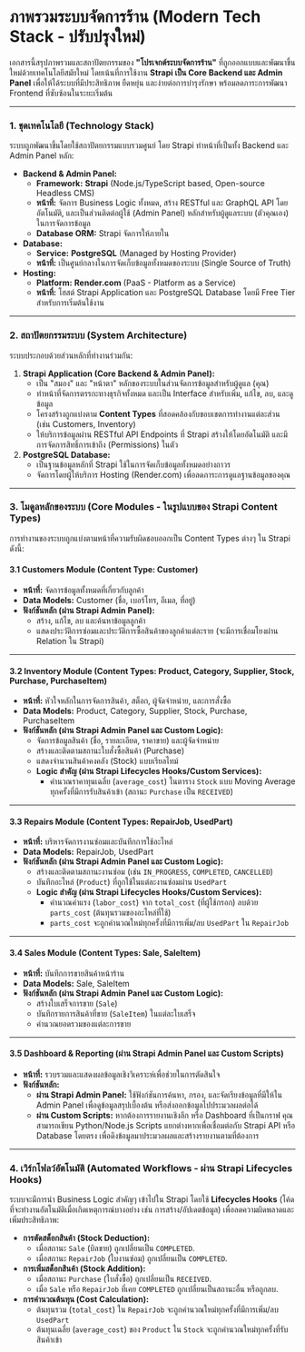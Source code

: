 # **ภาพรวมระบบจัดการร้าน (Modern Tech Stack - ปรับปรุงใหม่)**

เอกสารนี้สรุปภาพรวมและสถาปัตยกรรมของ **"โปรเจกต์ระบบจัดการร้าน"** ที่ถูกออกแบบและพัฒนาขึ้นใหม่ด้วยเทคโนโลยีสมัยใหม่ โดยเน้นที่การใช้งาน **Strapi เป็น Core Backend และ Admin Panel** เพื่อให้ได้ระบบที่มีประสิทธิภาพ ยืดหยุ่น และง่ายต่อการบำรุงรักษา พร้อมลดภาระการพัฒนา Frontend ที่ซับซ้อนในระยะเริ่มต้น

---

### **1. ชุดเทคโนโลยี (Technology Stack)**

ระบบถูกพัฒนาขึ้นโดยใช้สถาปัตยกรรมแบบรวมศูนย์ โดย Strapi ทำหน้าที่เป็นทั้ง Backend และ Admin Panel หลัก:

* **Backend & Admin Panel:**
    * **Framework:** **Strapi** (Node.js/TypeScript based, Open-source Headless CMS)
    * **หน้าที่:** จัดการ Business Logic ทั้งหมด, สร้าง RESTful และ GraphQL API โดยอัตโนมัติ, และเป็นส่วนติดต่อผู้ใช้ (Admin Panel) หลักสำหรับผู้ดูแลระบบ (ตัวคุณเอง) ในการจัดการข้อมูล
    * **Database ORM:** Strapi จัดการให้ภายใน
* **Database:**
    * **Service:** **PostgreSQL** (Managed by Hosting Provider)
    * **หน้าที่:** เป็นศูนย์กลางในการจัดเก็บข้อมูลทั้งหมดของระบบ (Single Source of Truth)
* **Hosting:**
    * **Platform:** **Render.com** (PaaS - Platform as a Service)
    * **หน้าที่:** โฮสต์ Strapi Application และ PostgreSQL Database โดยมี Free Tier สำหรับการเริ่มต้นใช้งาน

---

### **2. สถาปัตยกรรมระบบ (System Architecture)**

ระบบประกอบด้วยส่วนหลักที่ทำงานร่วมกัน:

1.  **Strapi Application (Core Backend & Admin Panel):**
    * เป็น "สมอง" และ "หน้าตา" หลักของระบบในส่วนจัดการข้อมูลสำหรับผู้ดูแล (คุณ)
    * ทำหน้าที่จัดการตรรกะทางธุรกิจทั้งหมด และเป็น Interface สำหรับเพิ่ม, แก้ไข, ลบ, และดูข้อมูล
    * โครงสร้างถูกแบ่งตาม **Content Types** ที่สอดคล้องกับขอบเขตการทำงานแต่ละส่วน (เช่น Customers, Inventory)
    * ให้บริการข้อมูลผ่าน RESTful API Endpoints ที่ Strapi สร้างให้โดยอัตโนมัติ และมีการจัดการสิทธิ์การเข้าถึง (Permissions) ในตัว
2.  **PostgreSQL Database:**
    * เป็นฐานข้อมูลหลักที่ Strapi ใช้ในการจัดเก็บข้อมูลทั้งหมดอย่างถาวร
    * จัดการโดยผู้ให้บริการ Hosting (Render.com) เพื่อลดภาระการดูแลฐานข้อมูลของคุณ

---

### **3. โมดูลหลักของระบบ (Core Modules - ในรูปแบบของ Strapi Content Types)**

การทำงานของระบบถูกแบ่งตามหน้าที่ความรับผิดชอบออกเป็น Content Types ต่างๆ ใน Strapi ดังนี้:

#### **3.1 Customers Module (Content Type: Customer)**
* **หน้าที่:** จัดการข้อมูลทั้งหมดที่เกี่ยวกับลูกค้า
* **Data Models:** Customer (ชื่อ, เบอร์โทร, อีเมล, ที่อยู่)
* **ฟังก์ชันหลัก (ผ่าน Strapi Admin Panel):**
    * สร้าง, แก้ไข, ลบ และค้นหาข้อมูลลูกค้า
    * แสดงประวัติการซ่อมและประวัติการซื้อสินค้าของลูกค้าแต่ละราย (จะมีการเชื่อมโยงผ่าน Relation ใน Strapi)

---

#### **3.2 Inventory Module (Content Types: Product, Category, Supplier, Stock, Purchase, PurchaseItem)**
* **หน้าที่:** หัวใจหลักในการจัดการสินค้า, สต็อก, ผู้จัดจำหน่าย, และการสั่งซื้อ
* **Data Models:** Product, Category, Supplier, Stock, Purchase, PurchaseItem
* **ฟังก์ชันหลัก (ผ่าน Strapi Admin Panel และ Custom Logic):**
    * จัดการข้อมูลสินค้า (ชื่อ, รายละเอียด, ราคาขาย) และผู้จัดจำหน่าย
    * สร้างและติดตามสถานะใบสั่งซื้อสินค้า (Purchase)
    * แสดงจำนวนสินค้าคงคลัง (Stock) แบบเรียลไทม์
    * **Logic สำคัญ (ผ่าน Strapi Lifecycles Hooks/Custom Services):**
        * คำนวณราคาทุนเฉลี่ย (`average_cost`) ในตาราง `Stock` แบบ Moving Average ทุกครั้งที่มีการรับสินค้าเข้า (สถานะ `Purchase` เป็น `RECEIVED`)

---

#### **3.3 Repairs Module (Content Types: RepairJob, UsedPart)**
* **หน้าที่:** บริหารจัดการงานซ่อมและบันทึกการใช้อะไหล่
* **Data Models:** RepairJob, UsedPart
* **ฟังก์ชันหลัก (ผ่าน Strapi Admin Panel และ Custom Logic):**
    * สร้างและติดตามสถานะงานซ่อม (เช่น `IN_PROGRESS`, `COMPLETED`, `CANCELLED`)
    * บันทึกอะไหล่ (`Product`) ที่ถูกใช้ในแต่ละงานซ่อมผ่าน `UsedPart`
    * **Logic สำคัญ (ผ่าน Strapi Lifecycles Hooks/Custom Services):**
        * คำนวณค่าแรง (`labor_cost`) จาก `total_cost` (ที่ผู้ใช้กรอก) ลบด้วย `parts_cost` (ต้นทุนรวมของอะไหล่ที่ใช้)
        * `parts_cost` จะถูกคำนวณใหม่ทุกครั้งที่มีการเพิ่ม/ลบ `UsedPart` ใน `RepairJob`

---

#### **3.4 Sales Module (Content Types: Sale, SaleItem)**
* **หน้าที่:** บันทึกการขายสินค้าหน้าร้าน
* **Data Models:** Sale, SaleItem
* **ฟังก์ชันหลัก (ผ่าน Strapi Admin Panel และ Custom Logic):**
    * สร้างใบเสร็จการขาย (`Sale`)
    * บันทึกรายการสินค้าที่ขาย (`SaleItem`) ในแต่ละใบเสร็จ
    * คำนวณยอดรวมของแต่ละการขาย

---

#### **3.5 Dashboard & Reporting (ผ่าน Strapi Admin Panel และ Custom Scripts)**
* **หน้าที่:** รวบรวมและแสดงผลข้อมูลเชิงวิเคราะห์เพื่อช่วยในการตัดสินใจ
* **ฟังก์ชันหลัก:**
    * **ผ่าน Strapi Admin Panel:** ใช้ฟังก์ชันการค้นหา, กรอง, และจัดเรียงข้อมูลที่มีให้ใน Admin Panel เพื่อดูข้อมูลสรุปเบื้องต้น หรือส่งออกข้อมูลไปประมวลผลต่อได้
    * **ผ่าน Custom Scripts:** หากต้องการรายงานเชิงลึก หรือ Dashboard ที่เป็นกราฟ คุณสามารถเขียน Python/Node.js Scripts แยกต่างหากเพื่อเชื่อมต่อกับ Strapi API หรือ Database โดยตรง เพื่อดึงข้อมูลมาประมวลผลและสร้างรายงานตามที่ต้องการ

---

### **4. เวิร์กโฟลว์อัตโนมัติ (Automated Workflows - ผ่าน Strapi Lifecycles Hooks)**

ระบบจะมีการนำ Business Logic สำคัญๆ เข้าไปใน Strapi โดยใช้ **Lifecycles Hooks** (โค้ดที่จะทำงานอัตโนมัติเมื่อเกิดเหตุการณ์บางอย่าง เช่น การสร้าง/อัปเดตข้อมูล) เพื่อลดความผิดพลาดและเพิ่มประสิทธิภาพ:

* **การตัดสต็อกสินค้า (Stock Deduction):**
    * เมื่อสถานะ `Sale` (บิลขาย) ถูกเปลี่ยนเป็น `COMPLETED`.
    * เมื่อสถานะ `RepairJob` (ใบงานซ่อม) ถูกเปลี่ยนเป็น `COMPLETED`.
* **การเพิ่มสต็อกสินค้า (Stock Addition):**
    * เมื่อสถานะ `Purchase` (ใบสั่งซื้อ) ถูกเปลี่ยนเป็น `RECEIVED`.
    * เมื่อ `Sale` หรือ `RepairJob` ที่เคย `COMPLETED` ถูกเปลี่ยนเป็นสถานะอื่น หรือถูกลบ.
* **การคำนวณต้นทุน (Cost Calculation):**
    * ต้นทุนรวม (`total_cost`) ใน `RepairJob` จะถูกคำนวณใหม่ทุกครั้งที่มีการเพิ่ม/ลบ `UsedPart`
    * ต้นทุนเฉลี่ย (`average_cost`) ของ `Product` ใน `Stock` จะถูกคำนวณใหม่ทุกครั้งที่รับสินค้าเข้า
